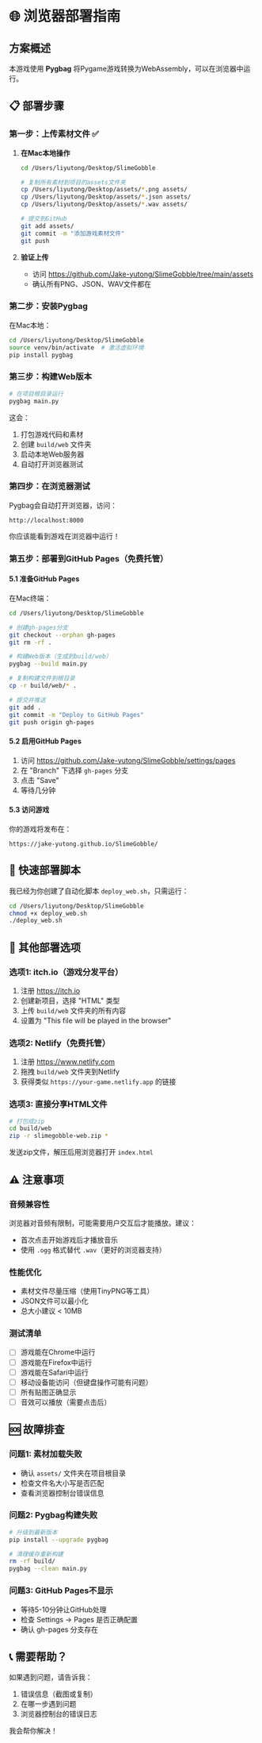 # 🌐 浏览器部署指南

## 方案概述

本游戏使用 **Pygbag** 将Pygame游戏转换为WebAssembly，可以在浏览器中运行。

## 📋 部署步骤

### 第一步：上传素材文件 ✅

1. **在Mac本地操作**
   ```bash
   cd /Users/liyutong/Desktop/SlimeGobble
   
   # 复制所有素材到项目的assets文件夹
   cp /Users/liyutong/Desktop/assets/*.png assets/
   cp /Users/liyutong/Desktop/assets/*.json assets/
   cp /Users/liyutong/Desktop/assets/*.wav assets/
   
   # 提交到GitHub
   git add assets/
   git commit -m "添加游戏素材文件"
   git push
   ```

2. **验证上传**
   - 访问 https://github.com/Jake-yutong/SlimeGobble/tree/main/assets
   - 确认所有PNG、JSON、WAV文件都在

### 第二步：安装Pygbag

在Mac本地：
```bash
cd /Users/liyutong/Desktop/SlimeGobble
source venv/bin/activate  # 激活虚拟环境
pip install pygbag
```

### 第三步：构建Web版本

```bash
# 在项目根目录运行
pygbag main.py
```

这会：
1. 打包游戏代码和素材
2. 创建 `build/web` 文件夹
3. 启动本地Web服务器
4. 自动打开浏览器测试

### 第四步：在浏览器测试

Pygbag会自动打开浏览器，访问：
```
http://localhost:8000
```

你应该能看到游戏在浏览器中运行！

### 第五步：部署到GitHub Pages（免费托管）

#### 5.1 准备GitHub Pages

在Mac终端：
```bash
cd /Users/liyutong/Desktop/SlimeGobble

# 创建gh-pages分支
git checkout --orphan gh-pages
git rm -rf .

# 构建Web版本（生成到build/web）
pygbag --build main.py

# 复制构建文件到根目录
cp -r build/web/* .

# 提交并推送
git add .
git commit -m "Deploy to GitHub Pages"
git push origin gh-pages
```

#### 5.2 启用GitHub Pages

1. 访问 https://github.com/Jake-yutong/SlimeGobble/settings/pages
2. 在 "Branch" 下选择 `gh-pages` 分支
3. 点击 "Save"
4. 等待几分钟

#### 5.3 访问游戏

你的游戏将发布在：
```
https://jake-yutong.github.io/SlimeGobble/
```

## 🚀 快速部署脚本

我已经为你创建了自动化脚本 `deploy_web.sh`，只需运行：

```bash
cd /Users/liyutong/Desktop/SlimeGobble
chmod +x deploy_web.sh
./deploy_web.sh
```

## 📱 其他部署选项

### 选项1: itch.io（游戏分发平台）
1. 注册 https://itch.io
2. 创建新项目，选择 "HTML" 类型
3. 上传 `build/web` 文件夹的所有内容
4. 设置为 "This file will be played in the browser"

### 选项2: Netlify（免费托管）
1. 注册 https://www.netlify.com
2. 拖拽 `build/web` 文件夹到Netlify
3. 获得类似 `https://your-game.netlify.app` 的链接

### 选项3: 直接分享HTML文件
```bash
# 打包成zip
cd build/web
zip -r slimegobble-web.zip *
```
发送zip文件，解压后用浏览器打开 `index.html`

## ⚠️ 注意事项

### 音频兼容性
浏览器对音频有限制，可能需要用户交互后才能播放。建议：
- 首次点击开始游戏后才播放音乐
- 使用 `.ogg` 格式替代 `.wav`（更好的浏览器支持）

### 性能优化
- 素材文件尽量压缩（使用TinyPNG等工具）
- JSON文件可以最小化
- 总大小建议 < 10MB

### 测试清单
- [ ] 游戏能在Chrome中运行
- [ ] 游戏能在Firefox中运行
- [ ] 游戏能在Safari中运行
- [ ] 移动设备能访问（但键盘操作可能有问题）
- [ ] 所有贴图正确显示
- [ ] 音效可以播放（需要点击后）

## 🆘 故障排查

### 问题1: 素材加载失败
- 确认 `assets/` 文件夹在项目根目录
- 检查文件名大小写是否匹配
- 查看浏览器控制台错误信息

### 问题2: Pygbag构建失败
```bash
# 升级到最新版本
pip install --upgrade pygbag

# 清理缓存重新构建
rm -rf build/
pygbag --clean main.py
```

### 问题3: GitHub Pages不显示
- 等待5-10分钟让GitHub处理
- 检查 Settings → Pages 是否正确配置
- 确认 gh-pages 分支存在

## 📞 需要帮助？

如果遇到问题，请告诉我：
1. 错误信息（截图或复制）
2. 在哪一步遇到问题
3. 浏览器控制台的错误日志

我会帮你解决！
